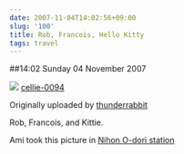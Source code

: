 ```yaml
---
date: 2007-11-04T14:02:56+09:00
slug: '100'
title: Rob, Francois, Hello Kitty
tags: travel
---
```


##14:02 Sunday 04 November 2007

[![](http://farm3.static.flickr.com/2130/1850099001_be34bf96df.jpg)](http://www.flickr.com/photos/thunderrabbit/1850099001/)
[cellie-0094](http://www.flickr.com/photos/thunderrabbit/1850099001/)

Originally uploaded by [thunderrabbit](http://www.flickr.com/people/thunderrabbit/)


Rob, Francois, and Kittie.

Ami took this picture in [Nihon O-dori station](http://en.wikipedia.org/wiki/Nihon-%C5%8Dd%C5%8Dri_Station)
